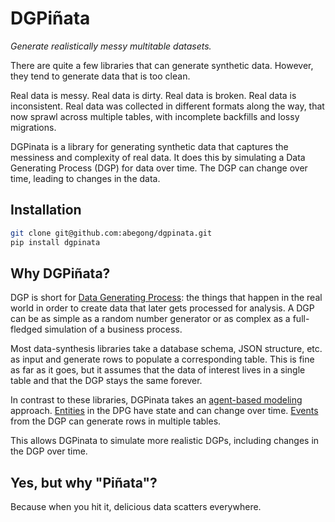 # DGPiñata

*Generate realistically messy multitable datasets.*

There are quite a few libraries that can generate synthetic data. However, they tend to generate data that is too clean.

Real data is messy. Real data is dirty. Real data is broken. Real data is inconsistent. Real data was collected in different formats along the way, that now sprawl across multiple tables, with incomplete backfills and lossy migrations.

DGPinata is a library for generating synthetic data that captures the messiness and complexity of real data. It does this by simulating a Data Generating Process (DGP) for data over time. The DGP can change over time, leading to changes in the data.

## Installation

```bash
git clone git@github.com:abegong/dgpinata.git
pip install dgpinata
```

## Why DGPiñata?

DGP is short for [Data Generating Process](https://stats.stackexchange.com/questions/443320/what-does-a-data-generating-process-dgp-actually-mean): the things that happen in the real world in order to create data that later gets processed for analysis. A DGP can be as simple as a random number generator or as complex as a full-fledged simulation of a business process.

Most data-synthesis libraries take a database schema, JSON structure, etc. as input and generate rows to populate a corresponding table. This is fine as far as it goes, but it assumes that the data of interest lives in a single table and that the DGP stays the same forever.

In contrast to these libraries, DGPinata takes an [agent-based modeling](https://en.wikipedia.org/wiki/Agent-based_model) approach. [Entities](core-concepts/entity.md) in the DPG have state and can change over time. [Events](core-concepts/event.md) from the DGP can generate rows in multiple tables.

This allows DGPinata to simulate more realistic DGPs, including changes in the DGP over time.

## Yes, but why "Piñata"?

Because when you hit it, delicious data scatters everywhere.